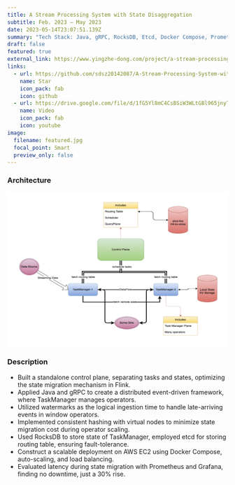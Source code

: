 ```yaml
---
title: A Stream Processing System with State Disaggregation
subtitle: Feb. 2023 – May 2023
date: 2023-05-14T23:07:51.139Z
summary: "T﻿ech Stack: Java, gRPC, RocksDB, Etcd, Docker Compose, Prometheus, Grafana"
draft: false
featured: true
external_link: https://www.yingzhe-dong.com/project/a-stream-processing-system-with-state-disaggregation/
links:
  - url: https://github.com/sdsz20142087/A-Stream-Processing-System-with-State-Disaggregation
    name: Star
    icon_pack: fab
    icon: github
  - url: https://drive.google.com/file/d/1fG5Yl8mC4CsBSiW3WLtGBl965jnyThJr/view
    name: Video
    icon_pack: fab
    icon: youtube
image:
  filename: featured.jpg
  focal_point: Smart
  preview_only: false
---
```

### A﻿rchitecture

![](stream_processing_system.png)

### D﻿escription

* Built a standalone control plane, separating tasks and states, optimizing the state migration mechanism in Flink.
* Applied Java and gRPC to create a distributed event-driven framework, where TaskManager manages operators.
* Utilized watermarks as the logical ingestion time to handle late-arriving events in window operators.
* Implemented consistent hashing with virtual nodes to minimize state migration cost during operator scaling.
* Used RocksDB to store state of TaskManager, employed etcd for storing routing table, ensuring fault-tolerance.
* Construct a scalable deployment on AWS EC2 using Docker Compose, auto-scaling, and load balancing.
* Evaluated latency during state migration with Prometheus and Grafana, finding no downtime, just a 30% rise.